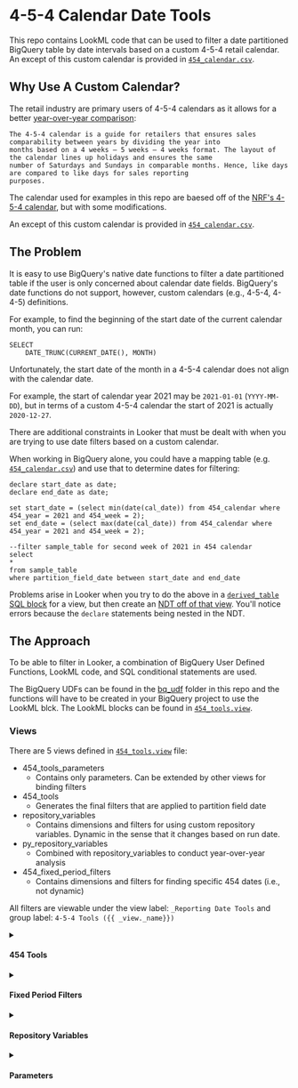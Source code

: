# 4-5-4 Calendar Date Tools

This repo contains LookML code that can be used to filter a date partitioned BigQuery table by date intervals based on a
custom 4-5-4 retail calendar. An except of this custom calendar is provided in [`454_calendar.csv`](454_calendar.csv).

## Why Use A Custom Calendar?
The retail industry are primary users of 4-5-4 calendars as it allows for a better 
[year-over-year comparison](https://nrf.com/resources/4-5-4-calendar):
```
The 4-5-4 calendar is a guide for retailers that ensures sales comparability between years by dividing the year into 
months based on a 4 weeks – 5 weeks – 4 weeks format. The layout of the calendar lines up holidays and ensures the same 
number of Saturdays and Sundays in comparable months. Hence, like days are compared to like days for sales reporting 
purposes. 
```

The calendar used for examples in this repo are baesed off of the [NRF's 4-5-4 calendar](https://nrf.com/resources/4-5-4-calendar),
but with some modifications.

An except of this custom calendar is provided in [`454_calendar.csv`](454_calendar.csv).

## The Problem
It is easy to use BigQuery's native date functions to filter a date partitioned table if the user is only concerned about
calendar date fields. BigQuery's date functions do not support, however, custom calendars (e.g., 4-5-4, 4-4-5) definitions.

For example, to find the beginning of the start date of the current calendar month, you can run:
```buildoutcfg
SELECT
    DATE_TRUNC(CURRENT_DATE(), MONTH)
```

Unfortunately, the start date of the month in a 4-5-4 calendar does not align with the calendar date. 

For example, the start of calendar year 2021 may be `2021-01-01` (`YYYY-MM-DD`), but in terms of a custom 4-5-4 calendar 
the start of 2021 is actually `2020-12-27`.

There are additional constraints in Looker that must be dealt with when you are trying to use date filters based on a
custom calendar.

When working in BigQuery alone, you could have a mapping table (e.g. [`454_calendar.csv`](454_calendar.csv)) and use that
to determine dates for filtering:
```buildoutcfg
declare start_date as date;
declare end_date as date;

set start_date = (select min(date(cal_date)) from 454_calendar where 454_year = 2021 and 454_week = 2);
set end_date = (select max(date(cal_date)) from 454_calendar where 454_year = 2021 and 454_week = 2);

--filter sample_table for second week of 2021 in 454 calendar
select 
*
from sample_table
where partition_field_date between start_date and end_date
```

Problems arise in Looker when you try to do the above in a [`derived_table` SQL block](https://docs.looker.com/reference/view-params/derived_table)
for a view, but then create an [NDT off of that view](https://docs.looker.com/data-modeling/learning-lookml/creating-ndts#defining_a_native_derived_table_in_lookml).
You'll notice errors because the `declare` statements being nested in the NDT.


## The Approach
To be able to filter in Looker, a combination of BigQuery User Defined Functions, LookML code, and SQL conditional 
statements are used.

The BigQuery UDFs can be found in the [bq_udf](bq_udf) folder in this repo and the functions will have to be 
created in your BigQuery project to use the LookML blck. The LookML blocks can be found in 
[`454_tools.view`](454_tools.view).

### Views
    
There are 5 views defined in [`454_tools.view`](454_tools.view) file:
- 454_tools_parameters
    - Contains only parameters. Can be extended by other views for binding filters
- 454_tools
    - Generates the final filters that are applied to partition field date  
- repository_variables
    - Contains dimensions and filters for using custom repository variables. 
      Dynamic in the sense that it changes based on run date.
- py_repository_variables
    - Combined with repository_variables to conduct year-over-year analysis 
- 454_fixed_period_filters
    - Contains dimensions and filters for finding specific 454 dates (i.e., not dynamic)

All filters are viewable under the view label: `_Reporting Date Tools`
and group label: `4-5-4 Tools ({{ _view._name}})`

<details>
<summary><h4>454 Tools</h4></summary>
<p>

The `454_tools` view extends `454_parameters`, `454_fixed_period_filters`, `repository_variables`, and 
`py_repository_variables`. This is the view that is extended in a view that is based off a table so that
users have access to the date filters tools. 

An example of how to extend `454_tools` in a view so that users can see date filters in the Explore:

<details>
<summary>Show Example</summary>
<p>

```buildoutcfg
include: "/path/to/454_tools.view"

view: orders {
    extends: [454_tools] ## Now this view can use the date filters in 454_tools
    sql_table_name: dataset.orders ;;
    
    ## overrides the partition_field_param parameter in 454_tools.view
    ## with the field specific for this view
    parameter: partition_field_param {
      type: unquoted
      hidden: yes
      allowed_value: {
        label: "order_date"
        value: "order_date"
      }
    }
    
    dimension_group: order_date {
        # order_date is a timestamp
        # dataset.orders table is partitioned on date(order_date)
        type: time
        sql: ${TABLE}.order_date 
    }
    
    dimension: order_id {
        type: number
        sql: ${TABLE}.order_id
    }
    
    dimension: sales {
        type: number
        sql: ${TABLE}.sales
    }
    
    measure: total_sales {
        type: sum
        sql: ${sales}
    }
    
}

explore:  orders {
    from: orders
    
    # partition field must be defined to use 454_tools
    always_filter: {
      filters: [partition_field_param: ""]
    }

    # need these to make sure partition fields are always being filtered
    sql_always_where:
      ${454_FILTER} ;;
}
```
</p>
</details>

<details>
<summary><h6>454_FILTER</h6></summary>
<p>

In example above, the `orders` Explore always filters `${454_FILTER}` which is a filter defined in 
`454_tools` view. This is the final filter applied where the `partition_field_param` (i.e., partition date field)
is filtered in a `WHERE` clause. 

Using Looker's Liquid syntax, we apply different filters based on certain conditions regarding the parameters
used. Furthermore, we assume the `partition_field_param` is a timestamp and it is converted to a `DATE` when filtered.

The `454_FILTER` is essentially the following:
```buildoutcfg
date( partition field ) between start_date and end_date
```

and if a year-over-year analysis is desired:
```buildoutcfg
date( partition field ) between start_interval and end_interval
or 
date( partition field) between previous_year_start_interval and previous_year_end_interval
```

</p>
</details>

<details>
<summary><h6>Start Interval</h6></summary>
<p>

</p>
</details>

<details>
<summary><h6>End Interval</h6></summary>
<p>

</p>
</details>

<details>
<summary><h6>N Start/End</h6></summary>
<p>

</p>
</details>
    
</p>
</details>


<details>
<summary><h4>Fixed Period Filters</h4></summary>
<p>

These filters can be used for when users want to view a very specific time interval within 454 calendar. In this
instance, the user has to define the year and the week, month, or quarter.
    
</p>
</details>


<details>
<summary><h4>Repository Variables</h4></summary>
<p>

The `repository_variable` and `py_repository_variable` views contains LookML code to custom variables 
-- similar to Looker filter expressions -- to represent custom filter definitions based on current date
(`repository_variable`) and previous year (`py_repository_variable`). 

Key differences compared to Fixed Period Filters:

- Users can choose from a menu of human-readable options to apply date filters
- It is dynamic/rolling because it is always based on the current date
  - Useful for creating automated reports

<details>
<summary><h6>What Year Is It In 454 calendar?</h6></summary> 

This question alone is difficult to answer when you're at the beginning/end of a calendar year. As mentioned above,
a year can start in December or January in a 454 calendar.

</details>

<details>
<summary><h6>What Week Is It In 454 calendar?</h6></summary> 

</details>

<details>
<summary><h6>What Month Is It In 454 calendar?</h6></summary> 

</details>

<details>
<summary><h6>What Quarter Is It In 454 calendar?</h6></summary> 

</details>

<details>
<summary><h6>What Is The Equivalent of This Week/Month/Quarter Last Year In 454 calendar?</h6></summary> 

</details>

</p>
</details>

<details>
<summary><h4>Parameters</h4></summary>
<p>

The `454_tools_parameters` view contains all the parameters required for users to filter dates. Separating
them out allows for users to extend just the parameters in an NDT and then bind the filters.

An example is shown below where we have a view called `orders` and an Explore based off that view also called
`orders`. The `orders` view/Explore is built on top of a fact table in BigQuery that contains orderline level 
of granularity and is partitioned on `order_date` field. A summary of `orders` aggregated at `order_date` level is created with an NDT called 
`order_summary`. Users can now use `order_summary` Explore to join other views on a much smaller scale.   

```buildoutcfg

include: "/path/to/454_tools.view"

view: orders {
    extends: [454_tools]
    sql_table_name: dataset.orders ;;
    
    ## overrides the partition_field_param parameter in 454_tools.view
    ## with the field specific for this view
    parameter: partition_field_param {
      type: unquoted
      hidden: yes
      allowed_value: {
        label: "order_date"
        value: "order_date"
      }
    }
    
    dimension_group: order_date {
        # order_date is a timestamp
        # dataset.orders table is partitioned on date(order_date)
        type: time
        sql: ${TABLE}.order_date 
    }
    
    dimension: order_id {
        type: number
        sql: ${TABLE}.order_id
    }
    
    dimension: sales {
        type: number
        sql: ${TABLE}.sales
    }
    
    measure: total_sales {
        type: sum
        sql: ${sales}
    }
    
}

explore: orders {
    from: orders
    # A fact table that contains orderline level information
}

view: order_summary {
    # NDT that aggregates orders by day
    extends: [454_parameters]
    derived_table: {
      explore_source: orders {
        timezone: "query_timezone"
        column: order_date_date {} 
        column: order_id {}
        column: total_sales {}
        filters: {
          # 454_tools.view requires a partition_field_param to be defined
          field: orders.partition_field_param
          value: "order_date"
        }
        ### Following bind filters are for parameters in 454_parameters
        bind_filters: {
        to_field: orders.FY_start
        from_field: order_summary.FY_start
        }
        bind_filters: {
          to_field: orders.N_start
          from_field: order_summary.N_start
        }
        bind_filters: {
          to_field: orders.454interval_start
          from_field: order_summary.454interval_start
        }
        bind_filters: {
          to_field: orders.FY_end
          from_field: order_summary.FY_end
        }
        bind_filters: {
          to_field: orders.N_end
          from_field: order_summary.N_end
        }
        bind_filters: {
          to_field: orders.454interval_end
          from_field: order_summary.454interval_end
        }
        bind_filters: {
          to_field: orders.compare_yoy
          from_field: order_summary.compare_yoy
        }
        bind_filters: {
          to_field: nested_sb_customer_transactions_daily__details.po_category
          from_field: order_summary.po_category
        }
      }
    }
    
    dimension: order_date {
        sql: ${TABLE}.order_date_date
    }
    
    dimension: order_id {}
    
    dimension: total_sales_per_order {
        sql: ${TABLE}.total_sales
    }
    
    measure: total_sales {
        type:sum
        sql: ${total_sales_per_order}
    }   
    
}

explore: order_summary {
    from: order_summary
    join: some_other_view {
        sql_on: ${order_sumamry.order_id} = ${some_other_view.order_id}
        relationship: one_to_one
    }
 }


```

</p>
</details>